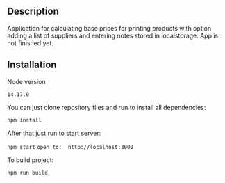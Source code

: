 
## Description
Application for calculating base prices for printing products with option
adding a list of suppliers and entering notes stored in localstorage.
App is not finished yet.

## Installation

Node version

`14.17.0`

You can just clone repository files and run to install all dependencies:

`npm install`

After that just run to start server:

`npm start`
`open to:  http://localhost:3000`

To build project:

`npm run build`

